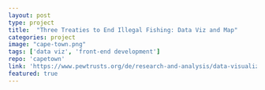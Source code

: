 ```yaml
---
layout: post
type: project
title:  "Three Treaties to End Illegal Fishing: Data Viz and Map"
categories: project
image: "cape-town.png"
tags: ['data viz', 'front-end development']
repo: 'capetown'
link: 'https://www.pewtrusts.org/de/research-and-analysis/data-visualizations/2018/three-treaties-to-end-illegal-fishing'
featured: true
---
```


